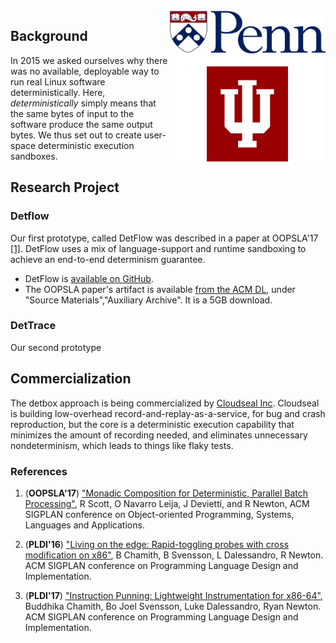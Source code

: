 
<img align="right" width="250" src="images/combined_logos.png">

## Background

In 2015 we asked ourselves why there was no available, deployable way
to run real Linux software deterministically.  Here,
*deterministically* simply means that the same bytes of input to the
software produce the same output bytes. We thus set out to create
user-space deterministic execution sandboxes.

## Research Project

### Detflow

Our first prototype, called DetFlow was described in a paper at
OOPSLA'17 [[1]](#references).  DetFlow uses a mix of language-support and
runtime sandboxing to achieve an end-to-end determinism guarantee.

 * DetFlow is [available on GitHub](https://github.com/iu-parfunc/detflow/).
 * The OOPSLA paper's artifact is available [from the ACM DL](https://dl.acm.org/citation.cfm?doid=3152284.3133897), under "Source Materials","Auxiliary Archive". It is a 5GB download.

### DetTrace

Our second prototype


## Commercialization

The detbox approach is being commercialized by [Cloudseal
Inc](https://cloudseal.io).  Cloudseal is building low-overhead
record-and-replay-as-a-service, for bug and crash reproduction, but
the core is a deterministic execution capability that minimizes the
amount of recording needed, and eliminates unnecessary nondeterminism,
which leads to things like flaky tests.

### References

<a name="oopsla"></a>
 1. (**OOPSLA'17**) ["Monadic Composition for Deterministic, Parallel Batch Processing"](https://2017.splashcon.org/event/splash-2017-oopsla-detflow-a-monad-for-deterministic-parallel-shell-scripting), R Scott, O Navarro Leija, J Devietti, and R Newton, ACM SIGPLAN conference on Object-oriented Programming, Systems, Languages and Applications.

 2. (**PLDI'16**) ["Living on the edge: Rapid-toggling probes with cross modification on x86"](https://dl.acm.org/citation.cfm?id=3062344), B Chamith, B Svensson, L Dalessandro, R Newton. ACM SIGPLAN conference on Programming Language Design and Implementation.

 3. (**PLDI'17**) ["Instruction Punning: Lightweight Instrumentation for x86-64"](https://dl.acm.org/citation.cfm?id=2908084), Buddhika Chamith, Bo Joel Svensson, Luke Dalessandro, Ryan Newton. ACM SIGPLAN conference on Programming Language Design and Implementation.

